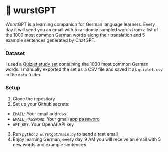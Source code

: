 # 🌭 wurstGPT

WurstGPT is a learning companion for German language learners. Every day it will send you an email with 5 randomly sampled words from a list of the 1000 most common German words along their translation and 5 example sentences generated by ChatGPT.

### Dataset

I used a [Quizlet study set](https://quizlet.com/28209380/top-10000-german-words-by-frequency-1-1000-flash-cards/) containing the 1000 most common German words. I manually exported the set as a CSV file and saved it as `quizlet.csv` in the `data` folder.

### Setup

1. Clone the repository
2. Set up your Github secrets:
 - `EMAIL`: Your email address
 - `EMAIL_PASSWORD`: Your gmail [app password](https://support.google.com/accounts/answer/185833?hl=en)
 - `API_KEY`: Your OpenAI API key
3. Run `python3 wurstgpt/main.py` to send a test email
4. Enjoy learning German, every day 9 AM you will receive an email with 5 new words and example sentences.

